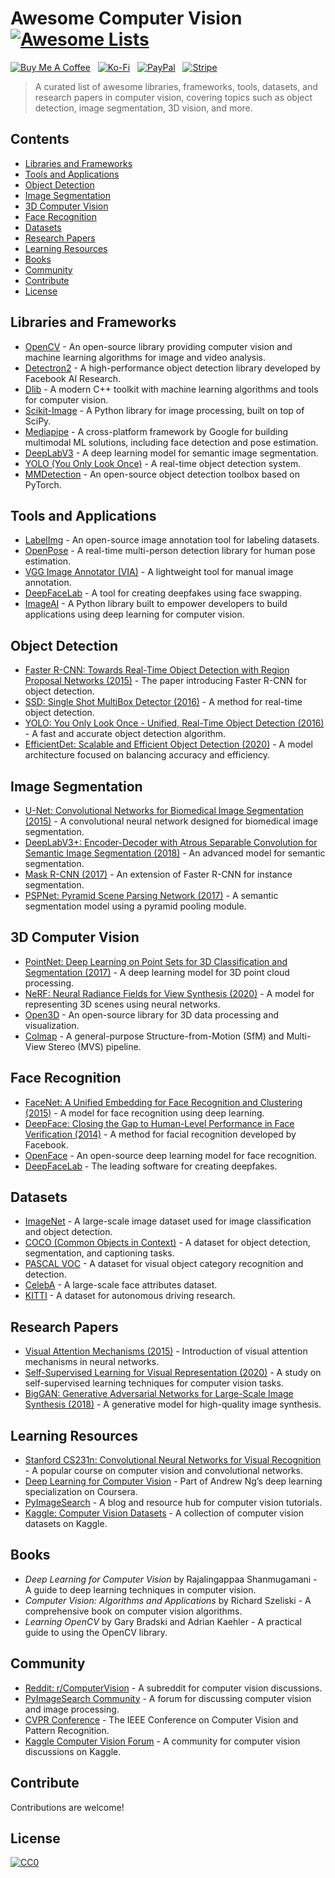 # Awesome Computer Vision [![Awesome Lists](https://srv-cdn.himpfen.io/badges/awesome-lists/awesomelists-flat.svg)](https://github.com/awesomelistsio/awesome)

[![Buy Me A Coffee](https://srv-cdn.himpfen.io/badges/buymeacoffee/buymeacoffee-flat.svg)](https://tinyurl.com/2h9aktmd) &nbsp; [![Ko-Fi](https://srv-cdn.himpfen.io/badges/kofi/kofi-flat.svg)](https://tinyurl.com/d4xnrptz) &nbsp; [![PayPal](https://srv-cdn.himpfen.io/badges/paypal/paypal-flat.svg)](https://tinyurl.com/mr22naua) &nbsp; [![Stripe](https://srv-cdn.himpfen.io/badges/stripe/stripe-flat.svg)](https://tinyurl.com/e8ymxdw3)

> A curated list of awesome libraries, frameworks, tools, datasets, and research papers in computer vision, covering topics such as object detection, image segmentation, 3D vision, and more.

## Contents

- [Libraries and Frameworks](#libraries-and-frameworks)
- [Tools and Applications](#tools-and-applications)
- [Object Detection](#object-detection)
- [Image Segmentation](#image-segmentation)
- [3D Computer Vision](#3d-computer-vision)
- [Face Recognition](#face-recognition)
- [Datasets](#datasets)
- [Research Papers](#research-papers)
- [Learning Resources](#learning-resources)
- [Books](#books)
- [Community](#community)
- [Contribute](#contribute)
- [License](#license)

## Libraries and Frameworks

- [OpenCV](https://opencv.org/) - An open-source library providing computer vision and machine learning algorithms for image and video analysis.
- [Detectron2](https://github.com/facebookresearch/detectron2) - A high-performance object detection library developed by Facebook AI Research.
- [Dlib](http://dlib.net/) - A modern C++ toolkit with machine learning algorithms and tools for computer vision.
- [Scikit-Image](https://scikit-image.org/) - A Python library for image processing, built on top of SciPy.
- [Mediapipe](https://mediapipe.dev/) - A cross-platform framework by Google for building multimodal ML solutions, including face detection and pose estimation.
- [DeepLabV3](https://github.com/tensorflow/models/tree/master/research/deeplab) - A deep learning model for semantic image segmentation.
- [YOLO (You Only Look Once)](https://github.com/AlexeyAB/darknet) - A real-time object detection system.
- [MMDetection](https://github.com/open-mmlab/mmdetection) - An open-source object detection toolbox based on PyTorch.

## Tools and Applications

- [LabelImg](https://github.com/tzutalin/labelImg) - An open-source image annotation tool for labeling datasets.
- [OpenPose](https://github.com/CMU-Perceptual-Computing-Lab/openpose) - A real-time multi-person detection library for human pose estimation.
- [VGG Image Annotator (VIA)](https://www.robots.ox.ac.uk/~vgg/software/via/) - A lightweight tool for manual image annotation.
- [DeepFaceLab](https://github.com/iperov/DeepFaceLab) - A tool for creating deepfakes using face swapping.
- [ImageAI](https://github.com/OlafenwaMoses/ImageAI) - A Python library built to empower developers to build applications using deep learning for computer vision.

## Object Detection

- [Faster R-CNN: Towards Real-Time Object Detection with Region Proposal Networks (2015)](https://arxiv.org/abs/1506.01497) - The paper introducing Faster R-CNN for object detection.
- [SSD: Single Shot MultiBox Detector (2016)](https://arxiv.org/abs/1512.02325) - A method for real-time object detection.
- [YOLO: You Only Look Once - Unified, Real-Time Object Detection (2016)](https://arxiv.org/abs/1506.02640) - A fast and accurate object detection algorithm.
- [EfficientDet: Scalable and Efficient Object Detection (2020)](https://arxiv.org/abs/1911.09070) - A model architecture focused on balancing accuracy and efficiency.

## Image Segmentation

- [U-Net: Convolutional Networks for Biomedical Image Segmentation (2015)](https://arxiv.org/abs/1505.04597) - A convolutional neural network designed for biomedical image segmentation.
- [DeepLabV3+: Encoder-Decoder with Atrous Separable Convolution for Semantic Image Segmentation (2018)](https://arxiv.org/abs/1802.02611) - An advanced model for semantic segmentation.
- [Mask R-CNN (2017)](https://arxiv.org/abs/1703.06870) - An extension of Faster R-CNN for instance segmentation.
- [PSPNet: Pyramid Scene Parsing Network (2017)](https://arxiv.org/abs/1612.01105) - A semantic segmentation model using a pyramid pooling module.

## 3D Computer Vision

- [PointNet: Deep Learning on Point Sets for 3D Classification and Segmentation (2017)](https://arxiv.org/abs/1612.00593) - A deep learning model for 3D point cloud processing.
- [NeRF: Neural Radiance Fields for View Synthesis (2020)](https://arxiv.org/abs/2003.08934) - A model for representing 3D scenes using neural networks.
- [Open3D](http://www.open3d.org/) - An open-source library for 3D data processing and visualization.
- [Colmap](https://colmap.github.io/) - A general-purpose Structure-from-Motion (SfM) and Multi-View Stereo (MVS) pipeline.

## Face Recognition

- [FaceNet: A Unified Embedding for Face Recognition and Clustering (2015)](https://arxiv.org/abs/1503.03832) - A model for face recognition using deep learning.
- [DeepFace: Closing the Gap to Human-Level Performance in Face Verification (2014)](https://www.cs.toronto.edu/~ranzato/publications/taigman_cvpr14.pdf) - A method for facial recognition developed by Facebook.
- [OpenFace](https://cmusatyalab.github.io/openface/) - An open-source deep learning model for face recognition.
- [DeepFaceLab](https://github.com/iperov/DeepFaceLab) - The leading software for creating deepfakes.

## Datasets

- [ImageNet](https://www.image-net.org/) - A large-scale image dataset used for image classification and object detection.
- [COCO (Common Objects in Context)](https://cocodataset.org/) - A dataset for object detection, segmentation, and captioning tasks.
- [PASCAL VOC](http://host.robots.ox.ac.uk/pascal/VOC/) - A dataset for visual object category recognition and detection.
- [CelebA](https://mmlab.ie.cuhk.edu.hk/projects/CelebA.html) - A large-scale face attributes dataset.
- [KITTI](http://www.cvlibs.net/datasets/kitti/) - A dataset for autonomous driving research.

## Research Papers

- [Visual Attention Mechanisms (2015)](https://arxiv.org/abs/1409.0473) - Introduction of visual attention mechanisms in neural networks.
- [Self-Supervised Learning for Visual Representation (2020)](https://arxiv.org/abs/2006.10029) - A study on self-supervised learning techniques for computer vision tasks.
- [BigGAN: Generative Adversarial Networks for Large-Scale Image Synthesis (2018)](https://arxiv.org/abs/1809.11096) - A generative model for high-quality image synthesis.

## Learning Resources

- [Stanford CS231n: Convolutional Neural Networks for Visual Recognition](http://cs231n.stanford.edu/) - A popular course on computer vision and convolutional networks.
- [Deep Learning for Computer Vision](https://www.coursera.org/specializations/deep-learning) - Part of Andrew Ng’s deep learning specialization on Coursera.
- [PyImageSearch](https://www.pyimagesearch.com/) - A blog and resource hub for computer vision tutorials.
- [Kaggle: Computer Vision Datasets](https://www.kaggle.com/datasets?tags=13212-computer-vision) - A collection of computer vision datasets on Kaggle.

## Books

- *Deep Learning for Computer Vision* by Rajalingappaa Shanmugamani - A guide to deep learning techniques in computer vision.
- *Computer Vision: Algorithms and Applications* by Richard Szeliski - A comprehensive book on computer vision algorithms.
- *Learning OpenCV* by Gary Bradski and Adrian Kaehler - A practical guide to using the OpenCV library.

## Community

- [Reddit: r/ComputerVision](https://www.reddit.com/r/computervision/) - A subreddit for computer vision discussions.
- [PyImageSearch Community](https://www.pyimagesearch.com/community/) - A forum for discussing computer vision and image processing.
- [CVPR Conference](https://cvpr2024.thecvf.com/) - The IEEE Conference on Computer Vision and Pattern Recognition.
- [Kaggle Computer Vision Forum](https://www.kaggle.com/tags/computer-vision/discussion) - A community for computer vision discussions on Kaggle.

## Contribute

Contributions are welcome!

## License

[![CC0](https://mirrors.creativecommons.org/presskit/buttons/88x31/svg/by-sa.svg)](http://creativecommons.org/licenses/by-sa/4.0/)
